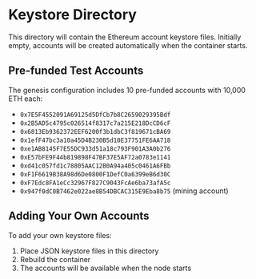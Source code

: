 # Keystore Directory

This directory will contain the Ethereum account keystore files. Initially empty, accounts will be created automatically when the container starts.

## Pre-funded Test Accounts

The genesis configuration includes 10 pre-funded accounts with 10,000 ETH each:

- `0x7E5F4552091A69125d5DfCb7b8C2659029395Bdf`
- `0x2B5AD5c4795c026514f8317c7a215E218DcCD6cF`
- `0x6813Eb9362372EEF6200f3b1dbC3f819671cBA69`
- `0x1efF47bc3a10a45D4B230B5d10E37751FE6AA718`
- `0xe1AB8145F7E55DC933d51a18c793F901A3A0b276`
- `0xE57bFE9F44b819898F47BF37E5AF72a0783e1141`
- `0xd41c057fd1c78805AAC12B0A94a405c0461A6FBb`
- `0xF1F6619B38A98d6De0800F1DefC0a6399eB6d30C`
- `0xF7Edc8FA1eCc32967F827C9043FcAe6ba73afA5c`
- `0x947f0dC0B7462e022ae8B54DBCAC315E9Eba8b75` (mining account)

## Adding Your Own Accounts

To add your own keystore files:
1. Place JSON keystore files in this directory
2. Rebuild the container
3. The accounts will be available when the node starts